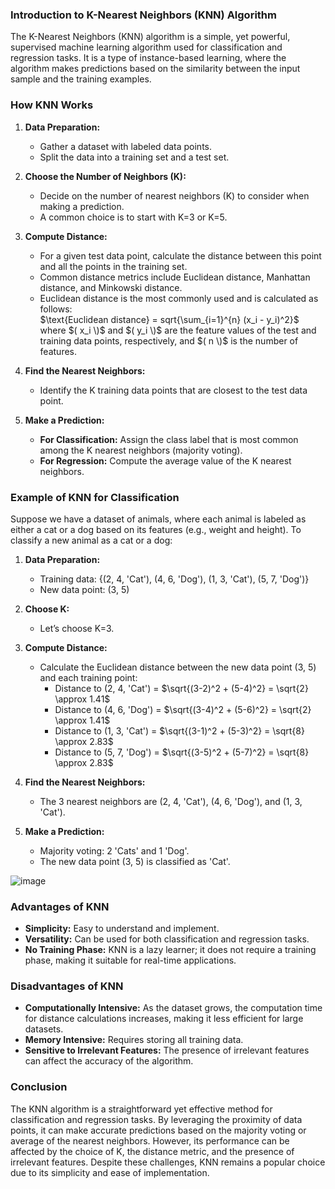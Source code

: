 ### Introduction to K-Nearest Neighbors (KNN) Algorithm

The K-Nearest Neighbors (KNN) algorithm is a simple, yet powerful, supervised machine learning algorithm used for classification and regression tasks. It is a type of instance-based learning, where the algorithm makes predictions based on the similarity between the input sample and the training examples.

### How KNN Works

1. **Data Preparation:**
   - Gather a dataset with labeled data points.
   - Split the data into a training set and a test set.

2. **Choose the Number of Neighbors (K):**
   - Decide on the number of nearest neighbors (K) to consider when making a prediction.
   - A common choice is to start with K=3 or K=5.

3. **Compute Distance:**
   - For a given test data point, calculate the distance between this point and all the points in the training set.
   - Common distance metrics include Euclidean distance, Manhattan distance, and Minkowski distance.
   - Euclidean distance is the most commonly used and is calculated as follows:\
     $\text{Euclidean distance} = sqrt{\sum_{i=1}^{n} (x_i - y_i)^2}$
     where $( x_i \)$ and $( y_i \)$ are the feature values of the test and training data points, respectively, and $( n \)$ is the number of features.

4. **Find the Nearest Neighbors:**
   - Identify the K training data points that are closest to the test data point.

5. **Make a Prediction:**
   - **For Classification:** Assign the class label that is most common among the K nearest neighbors (majority voting).
   - **For Regression:** Compute the average value of the K nearest neighbors.

### Example of KNN for Classification

Suppose we have a dataset of animals, where each animal is labeled as either a cat or a dog based on its features (e.g., weight and height). To classify a new animal as a cat or a dog:

1. **Data Preparation:**
   - Training data: {(2, 4, 'Cat'), (4, 6, 'Dog'), (1, 3, 'Cat'), (5, 7, 'Dog')}
   - New data point: (3, 5)

2. **Choose K:**
   - Let’s choose K=3.

3. **Compute Distance:**
   - Calculate the Euclidean distance between the new data point (3, 5) and each training point:
     - Distance to (2, 4, 'Cat') = $\sqrt{(3-2)^2 + (5-4)^2} = \sqrt{2} \approx 1.41$
     - Distance to (4, 6, 'Dog') = $\sqrt{(3-4)^2 + (5-6)^2} = \sqrt{2} \approx 1.41$
     - Distance to (1, 3, 'Cat') = $\sqrt{(3-1)^2 + (5-3)^2} = \sqrt{8} \approx 2.83$
     - Distance to (5, 7, 'Dog') = $\sqrt{(3-5)^2 + (5-7)^2} = \sqrt{8} \approx 2.83$

4. **Find the Nearest Neighbors:**
   - The 3 nearest neighbors are (2, 4, 'Cat'), (4, 6, 'Dog'), and (1, 3, 'Cat').

5. **Make a Prediction:**
   - Majority voting: 2 'Cats' and 1 'Dog'. 
   - The new data point (3, 5) is classified as 'Cat'.
  
![image](https://github.com/Roua91/Courses/assets/165356652/70f1bf3a-02bd-4659-a608-611d8f9238d1)


### Advantages of KNN

- **Simplicity:** Easy to understand and implement.
- **Versatility:** Can be used for both classification and regression tasks.
- **No Training Phase:** KNN is a lazy learner; it does not require a training phase, making it suitable for real-time applications.

### Disadvantages of KNN

- **Computationally Intensive:** As the dataset grows, the computation time for distance calculations increases, making it less efficient for large datasets.
- **Memory Intensive:** Requires storing all training data.
- **Sensitive to Irrelevant Features:** The presence of irrelevant features can affect the accuracy of the algorithm.

### Conclusion

The KNN algorithm is a straightforward yet effective method for classification and regression tasks. By leveraging the proximity of data points, it can make accurate predictions based on the majority voting or average of the nearest neighbors. However, its performance can be affected by the choice of K, the distance metric, and the presence of irrelevant features. Despite these challenges, KNN remains a popular choice due to its simplicity and ease of implementation.
